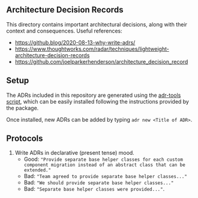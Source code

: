 ## Architecture Decision Records
This directory contains important architectural decisions, along with their context and consequences. Useful references:

- https://github.blog/2020-08-13-why-write-adrs/
- https://www.thoughtworks.com/radar/techniques/lightweight-architecture-decision-records
- https://github.com/joelparkerhenderson/architecture_decision_record

## Setup
The ADRs included in this repository are generated using the [adr-tools script](https://github.com/npryce/adr-tools), which can be easily installed following
the instructions provided by the package.

Once installed, new ADRs can be added by typing `adr new <Title of ADR>`.

## Protocols
1. Write ADRs in declarative (present tense) mood.
    - Good: `"Provide separate base helper classes for each custom component migration instead of an abstract class that can be extended."`
    - Bad: `"Team agreed to provide separate base helper classes..."`
    - Bad: `"We should provide separate base helper classes..."`
    - Bad: `"Separate base helper classes were provided..."`.
